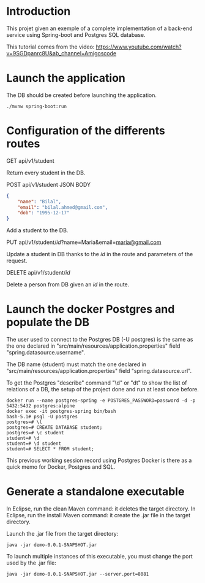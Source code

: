 # Introduction

This projet given an exemple of a complete implementation of a back-end service
using Spring-boot and Postgres SQL database.

This tutorial comes from the video:
https://www.youtube.com/watch?v=9SGDpanrc8U&ab_channel=Amigoscode

# Launch the application

The DB should be created before launching the application.

``` shell
./mvnw spring-boot:run
```

# Configuration of the differents routes

GET api/v1/student

Return every student in the DB.

POST api/v1/student
JSON BODY

``` json
{
    "name": "Bilal",
    "email": "bilal.ahmed@gmail.com",
    "dob": "1995-12-17"
}
```

Add a student to the DB.

PUT api/v1/student/*id*?name=Maria&email=maria@gmail.com

Update a student in DB thanks to the *id* in the route and parameters
of the request.

DELETE api/v1/student/*id*

Delete a person from DB given an *id* in the route.

# Launch the docker Postgres and populate the DB

The user used to connect to the Postgres DB (-U postgres) is the same as the one
declared in "src/main/resources/application.properties" field "spring.datasource.username".

The DB name (student) must match the one declared in "src/main/resources/application.properties"
field "spring.datasource.url".

To get the Postgres "describe" command "\d" or \"dt" to show the list of relations
of a DB, the setup of the project done and run at least once before.

``` shell
docker run --name postgres-spring -e POSTGRES_PASSWORD=password -d -p 5432:5432 postgres:alpine
docker exec -it postgres-spring bin/bash
bash-5.1# psql -U postgres
postgres=# \l
postgres=# CREATE DATABASE student;
postgres=# \c student
student=# \d
student=# \d student
student=# SELECT * FROM student;
```

This previous working session record using Postgres Docker is there as
a quick memo for Docker, Postgres and SQL.

# Generate a standalone executable

In Eclipse, run the clean Maven command: it deletes the target directory.
In Eclipse, run the install Maven command: it create the .jar file in the target
directory.

Launch the .jar file from the target directory:

``` shell
java -jar demo-0.0.1-SNAPSHOT.jar
```

To launch multiple instances of this executable, you must change the
port used by the .jar file:
``` shell
java -jar demo-0.0.1-SNAPSHOT.jar --server.port=8081
```
